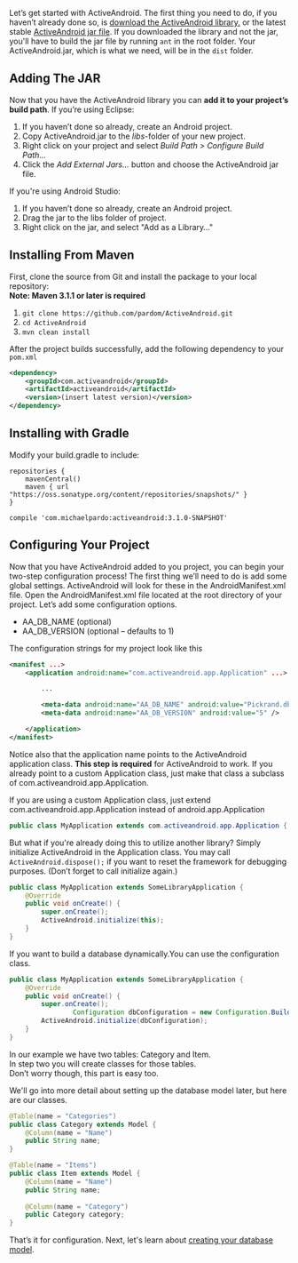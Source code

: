 Let’s get started with ActiveAndroid. The first thing you need to do, if you haven’t already done so, is [download the ActiveAndroid library.](https://github.com/pardom/ActiveAndroid/archive/master.zip) or the latest stable [ActiveAndroid jar file](https://github.com/pardom/ActiveAndroid/downloads). If you downloaded the library and not the jar, you'll have to build the jar file by running `ant` in the root folder. Your ActiveAndroid.jar, which is what we need, will be in the `dist` folder.


## Adding The JAR

Now that you have the ActiveAndroid library you can **add it to your project’s build path**. If you’re using Eclipse:

1. If you haven’t done so already, create an Android project.
2. Copy ActiveAndroid.jar to the _libs_-folder of your new project.
2. Right click on your project and select _Build Path > Configure Build Path…_
3. Click the _Add External Jars…_ button and choose the ActiveAndroid jar file.

If you're using Android Studio:

1. If you haven’t done so already, create an Android project.
2. Drag the jar to the libs folder of project. 
3. Right click on the jar, and select "Add as a Library…"

## Installing From Maven

First, clone the source from Git and install the package to your local repository:  
**Note: Maven 3.1.1 or later is required**

1. `git clone https://github.com/pardom/ActiveAndroid.git`
2. `cd ActiveAndroid`
3. `mvn clean install`

After the project builds successfully, add the following dependency to your `pom.xml`

```xml
<dependency>
	<groupId>com.activeandroid</groupId>
	<artifactId>activeandroid</artifactId>
	<version>(insert latest version)</version>
</dependency>
```

## Installing with Gradle

Modify your build.gradle to include:

    repositories {
        mavenCentral()
        maven { url "https://oss.sonatype.org/content/repositories/snapshots/" }
    }
    
    compile 'com.michaelpardo:activeandroid:3.1.0-SNAPSHOT'

## Configuring Your Project

Now that you have ActiveAndroid added to you project, you can begin your two-step configuration process! The first thing we’ll need to do is add some global settings. ActiveAndroid will look for these in the AndroidManifest.xml file. Open the AndroidManifest.xml file located at the root directory of your project. Let’s add some configuration options.

* AA_DB_NAME (optional)
* AA_DB_VERSION (optional – defaults to 1)

The configuration strings for my project look like this

```xml
<manifest ...>
	<application android:name="com.activeandroid.app.Application" ...>

		...

		<meta-data android:name="AA_DB_NAME" android:value="Pickrand.db" />
		<meta-data android:name="AA_DB_VERSION" android:value="5" />

	</application>
</manifest>
```

Notice also that the application name points to the ActiveAndroid application class. **This step is required** for ActiveAndroid to work. If you already point to a custom Application class, just make that class a subclass of com.activeandroid.app.Application.

If you are using a custom Application class, just extend com.activeandroid.app.Application instead of android.app.Application

```java
public class MyApplication extends com.activeandroid.app.Application { ...
```

But what if you're already doing this to utilize another library? Simply initialize ActiveAndroid in the Application class. You may call ```ActiveAndroid.dispose();``` if you want to reset the framework for debugging purposes. (Don’t forget to call initialize again.)

```java
public class MyApplication extends SomeLibraryApplication {
	@Override
	public void onCreate() {
		super.onCreate();
		ActiveAndroid.initialize(this);
	}
}
```

If you want to build a database dynamically.You can use the configuration class.

```java
public class MyApplication extends SomeLibraryApplication {
	@Override
	public void onCreate() {
		super.onCreate();
                Configuration dbConfiguration = new Configuration.Builder(this).setDatabaseName("xxxx.db").create();
		ActiveAndroid.initialize(dbConfiguration);
	}
}
```

In our example we have two tables: Category and Item.  
In step two you will create classes for those tables.  
Don’t worry though, this part is easy too.

We'll go into more detail about setting up the database model later, but here are our classes.

```java
@Table(name = "Categories")
public class Category extends Model { 
	@Column(name = "Name")
	public String name;
}

@Table(name = "Items")
public class Item extends Model {
	@Column(name = "Name")
	public String name;
 
	@Column(name = "Category")
	public Category category;
}
```

That’s it for configuration. Next, let's learn about [creating your database model](Creating-your-database-model).